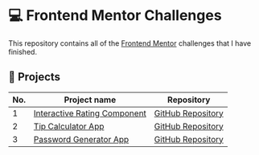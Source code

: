 # 💻 Frontend Mentor Challenges

This repository contains all of the [Frontend Mentor](https://www.frontendmentor.io/challenges) challenges that I have finished.

## 📃 Projects

| No. | Project name                                                                           | Repository |
| --- | ------------------------------------------------------------------------------------------------- | ---- |
| 1   | [Interactive Rating Component](https://pvmdragonic.github.io/Frontend-Mentor/interactive-rating-component/)| [GitHub Repository](https://github.com/PvMDragonic/Frontend-Mentor/tree/main/interactive-rating-component) |
| 2   | [Tip Calculator App](https://pvmdragonic.github.io/Frontend-Mentor/tip-calculator-app/)| [GitHub Repository](https://github.com/PvMDragonic/Frontend-Mentor/tree/main/tip-calculator-app) |
| 3   | [Password Generator App](https://pvmdragonic.github.io/Frontend-Mentor/password-generator-app/)| [GitHub Repository](https://github.com/PvMDragonic/Frontend-Mentor/tree/main/password-generator-app) |